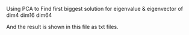 Using PCA to Find first biggest solution for eigenvalue & eigenvector of dim4 dim16 dim64

And the result is shown in this file as txt files.
